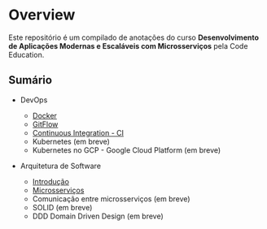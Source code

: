 # Overview

Este repositório é um compilado de anotações do curso **Desenvolvimento de Aplicações Modernas e Escaláveis com Microsserviços** pela Code Education.

## Sumário

* DevOps
    - [Docker](https://github.com/rodrigotamura/microservices/tree/master/Docker#docker)
    - [GitFlow](https://github.com/rodrigotamura/microservices/tree/master/GitFlow#gitflow)
    - [Continuous Integration - CI](https://github.com/rodrigotamura/microservices/tree/master/CI#ci---continuous-integration)
    - Kubernetes (em breve)
    - Kubernetes no GCP - Google Cloud Platform (em breve)

* Arquitetura de Software
    - [Introdução](https://github.com/rodrigotamura/microservices/tree/master/SoftwareArchitecture#arquitetura-de-software---fundamentos)
    - [Microsserviços](https://github.com/rodrigotamura/microservices/tree/master/SoftwareArchitecture#microservi%C3%A7os)
    - Comunicação entre microsserviços (em breve)
    - SOLID (em breve)
    - DDD Domain Driven Design (em breve)